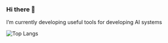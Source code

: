 ### Hi there 👋

<!--
**Sachin-2007/Sachin-2007** is a ✨ _special_ ✨ repository because its `README.md` (this file) appears on your GitHub profile.

Here are some ideas to get you started:
-->

I’m currently developing useful tools for developing AI systems

![Top Langs](https://github-readme-stats.vercel.app/api/top-langs/?username=Sachin-2007&show_icons=true&theme=tokyo_nights)
